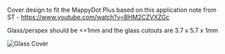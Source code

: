 Cover design to fit the MappyDot Plus based on this application note from ST - https://www.youtube.com/watch?v=BHM2CZVXZGc

Glass/perspex should be <=1mm and the glass cutouts are 3.7 x 5.7 x 1mm

![Glass Cover](https://raw.githubusercontent.com/SensorDots/Hardware/master/CalibrationlessGlassCover/cover.jpg)



